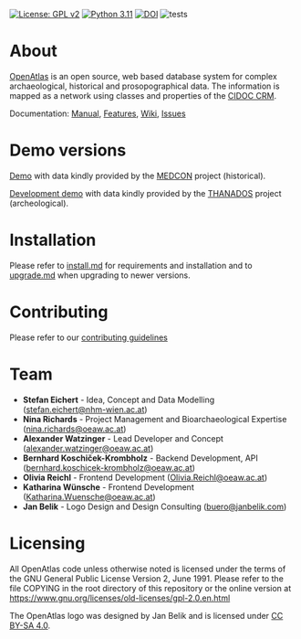[![License: GPL v2](https://img.shields.io/badge/License-GPL_v2-blue.svg)](https://www.gnu.org/licenses/old-licenses/gpl-2.0.en.html)
[![Python 3.11](https://img.shields.io/badge/python-3.11-blue.svg)](https://www.python.org/downloads/release/python-3110/)
[![DOI](https://zenodo.org/badge/DOI/10.5281/zenodo.7605689.svg)](https://doi.org/10.5281/zenodo.7605689)
![tests](https://github.com/craws/OpenAtlas/actions/workflows/starter.yaml/badge.svg)

# About

[OpenAtlas](https://openatlas.eu) is an open source, web based database system
for complex archaeological, historical and prosopographical data. The
information is mapped as a network using classes and properties of the
[CIDOC CRM](https://www.cidoc-crm.org).

Documentation:
[Manual](https://manual.openatlas.eu),
[Features](https://manual.openatlas.eu/features.html),
[Wiki](https://redmine.openatlas.eu/projects/uni/wiki),
[Issues](https://redmine.openatlas.eu/projects/uni/issues)

# Demo versions

[Demo](https://demo.openatlas.eu) with data kindly provided by the
[MEDCON](https://oeaw.academia.edu/MappingMedievalConflict) project (historical).

[Development demo](https://demo-dev.openatlas.eu) with data kindly provided by
the [THANADOS](https://thanados.net/) project (archeological).

# Installation

Please refer to [install.md](install.md) for requirements and installation and
to [upgrade.md](install/upgrade/upgrade.md) when upgrading to newer
versions.

# Contributing

Please refer to our [contributing guidelines](CONTRIBUTING.md)

# Team

- **Stefan Eichert** - Idea, Concept and Data Modelling
([stefan.eichert@nhm-wien.ac.at](mailto:stefan.eichert@nhm-wien.ac.at))
- **Nina Richards** - Project Management and Bioarchaeological Expertise
([nina.richards@oeaw.ac.at](mailto:nina.richards@oeaw.ac.at))
- **Alexander Watzinger** - Lead Developer and Concept
([alexander.watzinger@oeaw.ac.at](mailto:alexander.watzinger@oeaw.ac.at))
- **Bernhard Koschiček-Krombholz** - Backend Development, API
([bernhard.koschicek-krombholz@oeaw.ac.at](mailto:bernhard.koschicek-krombholz@oeaw.ac.at))
- **Olivia Reichl** - Frontend Development
([Olivia.Reichl@oeaw.ac.at](mailto:Olivia.Reichl@oeaw.ac.at))
- **Katharina Wünsche** - Frontend Development
([Katharina.Wuensche@oeaw.ac.at](mailto:Katharina.Wuensche@oeaw.ac.at))
- **Jan Belik** - Logo Design and Design Consulting
([buero@janbelik.com](mailto:buero@janbelik.com))

# Licensing

All OpenAtlas code unless otherwise noted is licensed under the terms of the
GNU General Public License Version 2, June 1991. Please refer to the file
COPYING in the root directory of this repository or the online version at
<https://www.gnu.org/licenses/old-licenses/gpl-2.0.en.html>

The OpenAtlas logo was designed by Jan Belik and is licensed under
[CC BY-SA 4.0](https://creativecommons.org/licenses/by-sa/4.0/).
